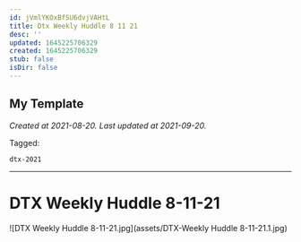 ```yaml
---
id: jVmlYKOxBfSU6dvjVAHtL
title: Dtx Weekly Huddle 8 11 21
desc: ''
updated: 1645225706329
created: 1645225706329
stub: false
isDir: false
---
```

My Template
---

_Created at 2021-08-20._
_Last updated at 2021-09-20._



Tagged: 
```
dtx-2021
```


---

# DTX Weekly Huddle 8-11-21


![DTX Weekly Huddle 8-11-21.jpg](assets/DTX-Weekly Huddle 8-11-21.1.jpg)

